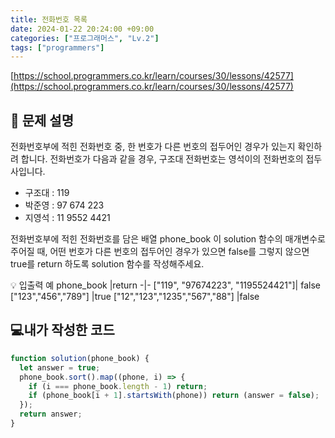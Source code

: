 ```yaml
---
title: 전화번호 목록
date: 2024-01-22 20:24:00 +09:00
categories: ["프로그래머스", "Lv.2"]
tags: ["programmers"]
---
```


[https://school.programmers.co.kr/learn/courses/30/lessons/42577](https://school.programmers.co.kr/learn/courses/30/lessons/42577)

## 📔 문제 설명

전화번호부에 적힌 전화번호 중, 한 번호가 다른 번호의 접두어인 경우가 있는지 확인하려 합니다.
전화번호가 다음과 같을 경우, 구조대 전화번호는 영석이의 전화번호의 접두사입니다.

- 구조대 : 119
- 박준영 : 97 674 223
- 지영석 : 11 9552 4421

전화번호부에 적힌 전화번호를 담은 배열 phone_book 이 solution 함수의 매개변수로 주어질 때, 어떤 번호가 다른 번호의 접두어인 경우가 있으면 false를 그렇지 않으면 true를 return 하도록 solution 함수를 작성해주세요.

💡 입출력 예
phone_book |return
-|-
["119", "97674223", "1195524421"]| false
["123","456","789"] |true
["12","123","1235","567","88"] |false

## 💻내가 작성한 코드

```js
function solution(phone_book) {
  let answer = true;
  phone_book.sort().map((phone, i) => {
    if (i === phone_book.length - 1) return;
    if (phone_book[i + 1].startsWith(phone)) return (answer = false);
  });
  return answer;
}
```
